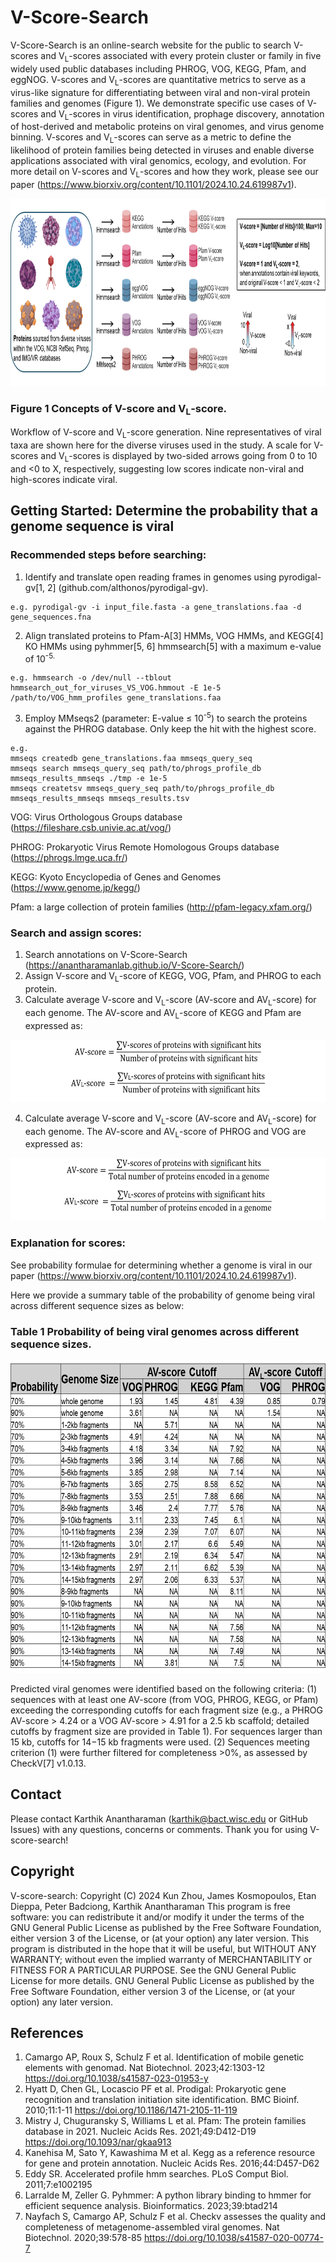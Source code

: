 # V-Score-Search

V-Score-Search is an online-search website for the public to search V-scores and V<sub>L</sub>-scores associated with every protein cluster or family in five widely used public databases including PHROG, VOG, KEGG, Pfam, and eggNOG. V-scores and V<sub>L</sub>-scores are quantitative metrics to serve as a virus-like signature for differentiating between viral and non-viral protein families and genomes (Figure 1). We demonstrate specific use cases of V-scores and V<sub>L</sub>-scores in virus identification, prophage discovery, annotation of host-derived and metabolic proteins on viral genomes, and virus genome binning. V-scores and V<sub>L</sub>-scores can serve as a metric to define the likelihood of protein families being detected in viruses and enable diverse applications associated with viral genomics, ecology, and evolution.
For more detail on V-scores and V<sub>L</sub>-scores and how they work, please see our paper (https://www.biorxiv.org/content/10.1101/2024.10.24.619987v1).

<p align="left"> <img src="Software/figure1.png" height="300" /> </p>

### Figure 1 Concepts of V-score and V<sub>L</sub>-score. 
Workflow of V-score and V<sub>L</sub>-score generation. Nine representatives of viral taxa are shown here for the diverse viruses used in the study.  A scale for V-scores and V<sub>L</sub>-scores is displayed by two-sided arrows going from 0 to 10 and <0 to X, respectively, suggesting low scores indicate non-viral and high-scores indicate viral.

## Getting Started: Determine the probability that a genome sequence is viral

### Recommended steps before searching: 

1.	Identify and translate open reading frames in genomes using pyrodigal-gv[1, 2] (github.com/althonos/pyrodigal-gv).
```
e.g. pyrodigal-gv -i input_file.fasta -a gene_translations.faa -d gene_sequences.fna
```
2.	Align translated proteins to Pfam-A[3] HMMs, VOG HMMs, and KEGG[4] KO HMMs using pyhmmer[5, 6] hmmsearch[5] with a maximum e-value of 10<sup>-5.
```
e.g. hmmsearch -o /dev/null --tblout hmmsearch_out_for_viruses_VS_VOG.hmmout -E 1e-5 /path/to/VOG_hmm_profiles gene_translations.faa
```
3.	Employ MMseqs2 (parameter: E-value ≤ 10<sup>-5</sup>) to search the proteins against the PHROG database. Only keep the hit with the highest score.
```
e.g.
mmseqs createdb gene_translations.faa mmseqs_query_seq
mmseqs search mmseqs_query_seq path/to/phrogs_profile_db mmseqs_results_mmseqs ./tmp -e 1e-5
mmseqs createtsv mmseqs_query_seq path/to/phrogs_profile_db mmseqs_results_mmseqs mmseqs_results.tsv 
```
  VOG: Virus Orthologous Groups database (https://fileshare.csb.univie.ac.at/vog/)
  
  PHROG: Prokaryotic Virus Remote Homologous Groups database (https://phrogs.lmge.uca.fr/)
  
  KEGG: Kyoto Encyclopedia of Genes and Genomes (https://www.genome.jp/kegg/)
  
  Pfam: a large collection of protein families (http://pfam-legacy.xfam.org/)

### Search and assign scores: 

1.	Search annotations on V-Score-Search (https://anantharamanlab.github.io/V-Score-Search/)
2.	Assign V-score and V<sub>L</sub>-score of KEGG, VOG, Pfam, and PHROG to each protein.
3.	Calculate average V-score and V<sub>L</sub>-score (AV-score and AV<sub>L</sub>-score) for each genome. The AV-score and AV<sub>L</sub>-score of KEGG and Pfam are expressed as:
       	
<p align="center"> <img src="Software/Picture1_equation1.jpg" height="100" /> </p>

4.	Calculate average V-score and V<sub>L</sub>-score (AV-score and AV<sub>L</sub>-score) for each genome. The AV-score and AV<sub>L</sub>-score of PHROG and VOG are expressed as:
      
<p align="center"> <img src="Software/Picture1_equation2.jpg" height="100" /> </p>

### Explanation for scores: 

See probability formulae for determining whether a genome is viral in our paper (https://www.biorxiv.org/content/10.1101/2024.10.24.619987v1).

Here we provide a summary table of the probability of genome being viral across different sequence sizes as below:

### Table 1 Probability of being viral genomes across different sequence sizes.

<p align="left"> <img src="Software/Table1.png" height="500" /> </p>

Predicted viral genomes were identified based on the following criteria: (1) sequences with at least one AV-score (from VOG, PHROG, KEGG, or Pfam) exceeding the corresponding cutoffs for each fragment size (e.g., a PHROG AV-score > 4.24 or a VOG AV-score > 4.91 for a 2.5 kb scaffold; detailed cutoffs by fragment size are provided in Table 1). For sequences larger than 15 kb, cutoffs for 14−15 kb fragments were used. (2) Sequences meeting criterion (1) were further filtered for completeness >0%, as assessed by CheckV[7] v1.0.13.

## Contact
Please contact Karthik Anantharaman (karthik@bact.wisc.edu or GitHub Issues) with any questions, concerns or comments.
Thank you for using V-score-search!

## Copyright 
V-score-search:  Copyright (C) 2024 Kun Zhou, James Kosmopoulos, Etan Dieppa, Peter Badciong, Karthik Anantharaman
This program is free software: you can redistribute it and/or modify it under the terms of the GNU General Public License as published by the Free Software Foundation, either version 3 of the License, or (at your option) any later version.
This program is distributed in the hope that it will be useful, but WITHOUT ANY WARRANTY; without even the implied warranty of MERCHANTABILITY or FITNESS FOR A PARTICULAR PURPOSE. See the GNU General Public License for more details.
GNU General Public License as published by the Free Software Foundation, either version 3 of the License, or (at your option) any later version.

## References
1.	Camargo AP, Roux S, Schulz F et al. Identification of mobile genetic elements with genomad. Nat Biotechnol. 2023;42:1303-12 https://doi.org/10.1038/s41587-023-01953-y
2.	Hyatt D, Chen GL, Locascio PF et al. Prodigal: Prokaryotic gene recognition and translation initiation site identification. BMC Bioinf. 2010;11:1-11 https://doi.org/10.1186/1471-2105-11-119
3.	Mistry J, Chuguransky S, Williams L et al. Pfam: The protein families database in 2021. Nucleic Acids Res. 2021;49:D412-D19 https://doi.org/10.1093/nar/gkaa913
4.	Kanehisa M, Sato Y, Kawashima M et al. Kegg as a reference resource for gene and protein annotation. Nucleic Acids Res. 2016;44:D457-D62
5.	Eddy SR. Accelerated profile hmm searches. PLoS Comput Biol. 2011;7:e1002195
6.	Larralde M, Zeller G. Pyhmmer: A python library binding to hmmer for efficient sequence analysis. Bioinformatics. 2023;39:btad214
7.	Nayfach S, Camargo AP, Schulz F et al. Checkv assesses the quality and completeness of metagenome-assembled viral genomes. Nat Biotechnol. 2020;39:578-85 https://doi.org/10.1038/s41587-020-00774-7

